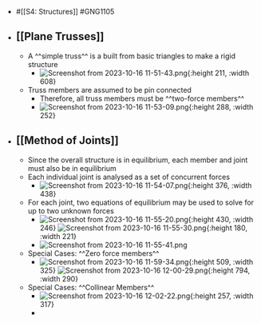 - #[[S4: Structures]] #GNG1105
- ## [[Plane Trusses]]
	- A ^^simple truss^^ is a built from basic triangles to make a rigid structure
		- ![Screenshot from 2023-10-16 11-51-43.png](../assets/Screenshot_from_2023-10-16_11-51-43_1697471572630_0.png){:height 211, :width 608}
	- Truss members are assumed to be pin connected
		- Therefore, all truss members must be ^^two-force members^^
		- ![Screenshot from 2023-10-16 11-53-09.png](../assets/Screenshot_from_2023-10-16_11-53-09_1697471618858_0.png){:height 288, :width 252}
- ## [[Method of Joints]]
	- Since the overall structure is in equilibrium, each member and joint must also be in equilibrium
	- Each individual joint is analysed as a set of concurrent forces
		- ![Screenshot from 2023-10-16 11-54-07.png](../assets/Screenshot_from_2023-10-16_11-54-07_1697471702848_0.png){:height 376, :width 438}
	- For each joint, two equations of equilibrium may be used to solve for up to two unknown forces
		- ![Screenshot from 2023-10-16 11-55-20.png](../assets/Screenshot_from_2023-10-16_11-55-20_1697471775829_0.png){:height 430, :width 246} ![Screenshot from 2023-10-16 11-55-30.png](../assets/Screenshot_from_2023-10-16_11-55-30_1697471831760_0.png){:height 180, :width 221}
		- ![Screenshot from 2023-10-16 11-55-41.png](../assets/Screenshot_from_2023-10-16_11-55-41_1697471894648_0.png)
	- Special Cases: ^^Zero force members^^
		- ![Screenshot from 2023-10-16 11-59-34.png](../assets/Screenshot_from_2023-10-16_11-59-34_1697472019945_0.png){:height 509, :width 325} ![Screenshot from 2023-10-16 12-00-29.png](../assets/Screenshot_from_2023-10-16_12-00-29_1697472062496_0.png){:height 794, :width 290}
	- Special Cases: ^^Collinear Members^^
		- ![Screenshot from 2023-10-16 12-02-22.png](../assets/Screenshot_from_2023-10-16_12-02-22_1697472165027_0.png){:height 257, :width 317}
		-